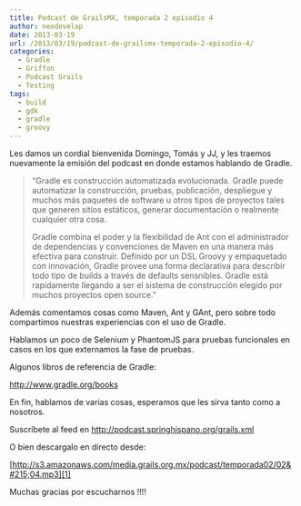 ```yaml
---
title: Podcast de GrailsMX, temporada 2 episodio 4
author: neodevelop
date: 2013-03-19
url: /2013/03/19/podcast-de-grailsmx-temporada-2-episodio-4/
categories:
  - Gradle
  - Griffon
  - Podcast Grails
  - Testing
tags:
  - build
  - gdk
  - gradle
  - groovy
---
```

Les damos un cordial bienvenida Domingo, Tomás y JJ, y les traemos nuevamente la emisión del podcast en donde estamos hablando de Gradle.

> &#8220;Gradle es construcción automatizada evolucionada. Gradle puede automatizar la construcción, pruebas, publicación, despliegue y muchos más paquetes de software u otros tipos de proyectos tales que generen sitios estáticos, generar documentación o realmente cualquier otra cosa.
> 
> Gradle combina el poder y la flexibilidad de Ant con el administrador de dependencias y convenciones de Maven en una manera más efectiva para construir. Definido por un DSL Groovy y empaquetado con innovación, Gradle provee una forma declarativa para describir todo tipo de builds a través de defaults sensnibles. Gradle está rapidamente llegando a ser el sistema de construcción elegido por muchos proyectos open source.&#8221;

  
Además comentamos cosas como Maven, Ant y GAnt, pero sobre todo compartimos nuestras experiencias con el uso de Gradle.

Hablamos un poco de Selenium y PhantomJS para pruebas funcionales en casos en los que externamos la fase de pruebas.

Algunos libros de referencia de Gradle:

<http://www.gradle.org/books>

En fin, hablamos de varias cosas, esperamos que les sirva tanto como a nosotros.

Suscríbete al feed en <http://podcast.springhispano.org/grails.xml>

O bien descargalo en directo desde:

[http://s3.amazonaws.com/media.grails.org.mx/podcast/temporada02/02&#215;04.mp3][1]

Muchas gracias por escucharnos !!!!

 [1]: http://s3.amazonaws.com/media.grails.org.mx/podcast/temporada02/02x04.mp3